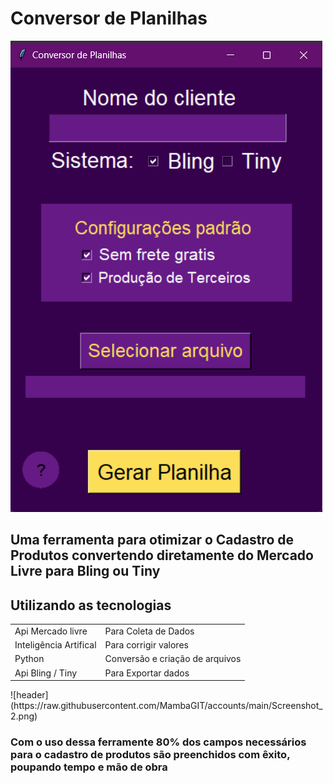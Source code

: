 # Conversor de Planilhas
![header](https://raw.githubusercontent.com/MambaGIT/accounts/main/Screenshot_1.png)

<h2> Uma ferramenta para otimizar o Cadastro de Produtos convertendo diretamente do Mercado Livre para Bling ou Tiny</h2>

<h2>Utilizando as tecnologias</h2>
<table>
  <tr>
      <td>Api Mercado livre</td>
      <td>Para Coleta de Dados</td>
  </tr>
  <tr>
      <td>Inteligência Artifical</td>
      <td>Para corrigir valores</td>
  </tr>
  <tr>
      <td>Python</td>
      <td>Conversão e criação de arquivos</td>
  </tr>
  <tr>
      <td>Api Bling / Tiny </td>
      <td>Para Exportar dados</td>
  </tr>
</table>
![header](https://raw.githubusercontent.com/MambaGIT/accounts/main/Screenshot_2.png)

<h3>Com o uso dessa ferramente 80% dos campos necessários para o cadastro de produtos são preenchidos com êxito, poupando tempo e mão de obra <h3>
